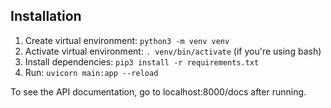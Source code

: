 ## Installation

1. Create virtual environment: `python3 -m venv venv`
2. Activate virtual environment: `. venv/bin/activate` (if you're using bash)
3. Install dependencies: `pip3 install -r requirements.txt`
4. Run: `uvicorn main:app --reload`

To see the API documentation, go to localhost:8000/docs after running.
